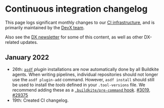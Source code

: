 # Continuous integration changelog

This page logs significant monthly changes to our [CI infrastructure](./index.md), and is primarily maintained by the [DevX team](../../../enablement/dev-experience/index.md).

Also see the [DX newsletter](../../../enablement/dev-experience/newsletter.md) for some of this content, as well as other DX-related updates.

## January 2022

- 26th: [`asdf`](https://asdf-vm.com/) _plugin_ installations are now automatically done by all Buildkite agents. When writing pipelines, individual repositories should not longer use the `asdf plugin-add` command. However, `asdf install` should still be used to install the _tools_ defined in your `.tool-versions` file. We recommend adding these as a [`.buildkite/pre-command` hook](https://buildkite.com/docs/agent/v3/hooks#job-lifecycle-hooks). [#3019](https://github.com/sourcegraph/infrastructure/pull/3019), [#29375](https://github.com/sourcegraph/sourcegraph/pull/30217)
- 19th: Created CI changelog.
